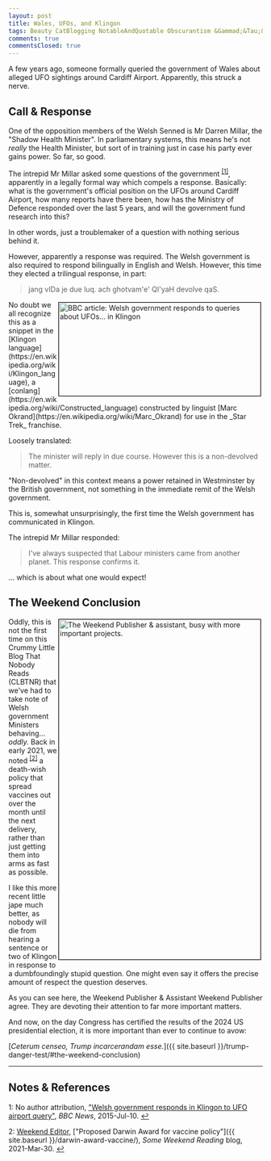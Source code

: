 ```yaml
---
layout: post
title: Wales, UFOs, and Klingon
tags: Beauty CatBlogging NotableAndQuotable Obscurantism &Gammad;&Tau;&Phi;
comments: true
commentsClosed: true
---
```


A few years ago, someone formally queried the government of Wales about alleged UFO sightings around
Cardiff Airport.  Apparently, this struck a nerve.  


## Call &amp; Response  

One of the opposition members of the Welsh Senned is Mr Darren Millar, the "Shadow Health
Minister".  In parliamentary systems, this means he's not _really_ the Health Minister,
but sort of in training just in case his party ever gains power.  So far, so good.  

The intrepid Mr Millar asked some questions of the government <sup id="fn1a">[[1]](#fn1)</sup>,
apparently in a legally formal way which compels a response.  Basically: what is the
government's official position on the UFOs around Cardiff Airport, how many reports have
there been, how has the Ministry of Defence responded over the last 5 years, and will the
government fund research into this?  

In other words, just a troublemaker of a question with nothing serious behind it.  

However, apparently a response was required.  The Welsh government is also required to
respond bilingually in English and Welsh.  However, this time they elected a trilingual
response, in part:  

> jang vIDa je due luq.  ach ghotvam'e' QI'yaH devolve qaS.  

<img src="{{ site.baseurl }}/images/2025-01-06-welsh-ufo-klingon.jpg" width="400" height="185" alt="BBC article: Welsh government responds to queries about UFOs&hellip; in Klingon" title="BBC article: Welsh government responds to queries about UFOs&hellip; in Klingon" style="float: right; margin: 3px 3px 3px 3px; border: 1px solid #000000;">
No doubt we all recognize this as a snippet in the 
[Klingon language](https://en.wikipedia.org/wiki/Klingon_language), a
[conlang](https://en.wikipedia.org/wiki/Constructed_language) constructed by linguist 
[Marc Okrand](https://en.wikipedia.org/wiki/Marc_Okrand) for use in the _Star Trek_
franchise.  

Loosely translated:  

> The minister will reply in due course. However this is a non-devolved matter.  

"Non-devolved" in this context means a power retained in Westminster by the British
government, not something in the immediate remit of the Welsh government.  

This is, somewhat unsurprisingly, the first time the Welsh government has communicated in
Klingon.  

The intrepid Mr Millar responded:  

> I've always suspected that Labour ministers came from another planet. This response
> confirms it.  

&hellip; which is about what one would expect!  


## The Weekend Conclusion  

<a href="{{ site.baseurl }}/images/2025-01-06-welsh-ufo-klingon-publishers.jpg"><img src="{{ site.baseurl }}/images/2025-01-06-welsh-ufo-klingon-publishers-thumb.jpg" width="400" height="674" alt="The Weekend Publisher &amp; assistant, busy with more important projects." title="The Weekend Publisher &amp; assistant, busy with more important projects." style="float: right; margin: 3px 3px 3px 3px; border: 1px solid #000000;"></a>
Oddly, this is not the first time on this Crummy Little Blog That Nobody Reads (CLBTNR)
that we've had to take note of Welsh government Ministers behaving&hellip; _oddly._  Back
in early 2021, we noted <sup id="fn2a">[[2]](#fn2)</sup> a death-wish policy that spread
vaccines out over the month until the next delivery, rather than just getting them into
arms as fast as possible.  

I like this more recent little jape much better, as nobody will die from hearing a
sentence or two of Klingon in response to a dumbfoundingly stupid question.  One might even say
it offers the precise amount of respect the question deserves.  

As you can see here, the Weekend Publisher &amp; Assistant Weekend Publisher agree.  They
are devoting their attention to far more important matters.  

And now, on the day Congress has certified the results of the 2024 US presidential
election, it is more important than ever to continue to avow:

[_Ceterum censeo, Trump incarcerandam esse._]({{ site.baseurl }}/trump-danger-test/#the-weekend-conclusion)  

---

## Notes &amp; References  

<!--
<sup id="fn1a">[[1]](#fn1)</sup>

<a id="fn1">1</a>: ***, ["***"](***), *** DOI: [***](***). [↩](#fn1a)  

<a href="{{ site.baseurl }}/images/***">
  <img src="{{ site.baseurl }}/images/***" width="400" height="***" alt="***" title="***" style="float: right; margin: 3px 3px 3px 3px; border: 1px solid #000000;">
</a>

<a href="***">
  <img src="{{ site.baseurl }}/images/***" width="550" height="***" alt="***" title="***" style="margin: 3px 3px 3px 3px; border: 1px solid #000000;">
</a>

<iframe width="400" height="224" src="***" allow="accelerometer; encrypted-media; gyroscope; picture-in-picture" allowfullscreen style="float: right; margin: 3px 3px 3px 3px; border: 1px solid #000000;"></iframe>
-->

<a id="fn1">1</a>: No author attribution, ["Welsh government responds in Klingon to UFO airport query"](https://www.bbc.com/news/uk-wales-33479808), _BBC News_, 2015-Jul-10. [↩](#fn1a)  

<a id="fn2">2</a>: [Weekend Editor](mailto:SomeWeekendReadingEditor@gmail.com), ["Proposed Darwin Award for vaccine policy"]({{ site.baseurl }}/darwin-award-vaccine/), _Some Weekend Reading_ blog, 2021-Mar-30. [↩](#fn2a)  

